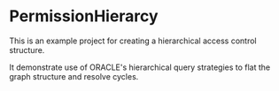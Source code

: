 # PermissionHierarcy

This is an example project for creating a hierarchical access control structure.

It demonstrate use of ORACLE's hierarchical query strategies to flat the graph structure and resolve cycles.
